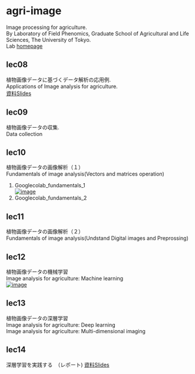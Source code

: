 # agri-image
Image processing for agriculture.  
By Laboratory of Field Phenomics, Graduate School of Agricultural and Life Sciences, The University of Tokyo.  
Lab [homepage](https://lab.fieldphenomics.com/)

## lec08
植物画像データに基づくデータ解析の応用例.  
Applications of Image analysis for agriculture.  
[資料Slides]()
## lec09
植物画像データの収集.  
Data collection 
## lec10
植物画像データの画像解析（１）  
Fundamentals of image analysis(Vectors and matrices operation)  
1. Googlecolab_fundamentals_1  
[![image](https://colab.research.google.com/assets/colab-badge.svg)](https://colab.research.google.com/github/oceam/agri-image/blob/main/codes/Googlecolab_fundamentals_1_jp.ipynb) <br>
2. Googlecolab_fundamentals_2
## lec11
植物画像データの画像解析（２）  
Fundamentals of image analysis(Undstand Digital images and Preprossing)
## lec12
植物画像データの機械学習  
Image analysis for agriculture: Machine learning  
[![image](https://colab.research.google.com/assets/colab-badge.svg)](https://colab.research.google.com/github/oceam/agri-image/blob/main/Lecture_3_Calculate_Plant_Coverage.ipynb) <br>
## lec13
植物画像データの深層学習  
Image analysis for agriculture: Deep learning  
Image analysis for agriculture: Multi-dimensional imaging 
## lec14
深層学習を実践する　（レポート)
[資料Slides]()


